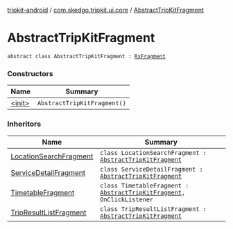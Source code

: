 [tripkit-android](../../index.md) / [com.skedgo.tripkit.ui.core](../index.md) / [AbstractTripKitFragment](./index.md)

# AbstractTripKitFragment

`abstract class AbstractTripKitFragment : `[`RxFragment`](../../com.skedgo.tripkit.ui.core.rxlifecyclecomponents/-rx-fragment/index.md)

### Constructors

| Name | Summary |
|---|---|
| [&lt;init&gt;](-init-.md) | `AbstractTripKitFragment()` |

### Inheritors

| Name | Summary |
|---|---|
| [LocationSearchFragment](../../com.skedgo.tripkit.ui.search/-location-search-fragment/index.md) | `class LocationSearchFragment : `[`AbstractTripKitFragment`](./index.md) |
| [ServiceDetailFragment](../../com.skedgo.tripkit.ui.servicedetail/-service-detail-fragment/index.md) | `class ServiceDetailFragment : `[`AbstractTripKitFragment`](./index.md) |
| [TimetableFragment](../../com.skedgo.tripkit.ui.timetables/-timetable-fragment/index.md) | `class TimetableFragment : `[`AbstractTripKitFragment`](./index.md)`, OnClickListener` |
| [TripResultListFragment](../../com.skedgo.tripkit.ui.tripresults/-trip-result-list-fragment/index.md) | `class TripResultListFragment : `[`AbstractTripKitFragment`](./index.md) |
